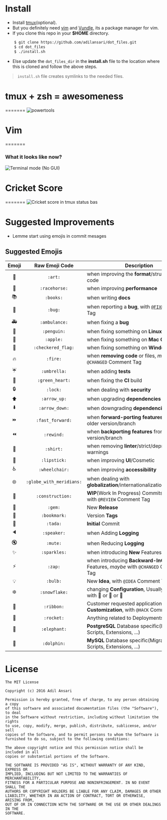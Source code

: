 # Install

- Install [tmux](http://linoxide.com/how-tos/install-tmux-manage-multiple-linux-terminals/)(optional).
- But you definitely need [vim](http://www.vim.org/download.php) and [Vundle](https://github.com/VundleVim/Vundle.vim), its a package manager for vim.
- If you clone this repo in your **$HOME** directory.

```bash
	$ git clone https://github.com/adilansari/dot_files.git
	$ cd dot_files
	$ ./install.sh
```

- Else update the `dot_files_dir` in the **install.sh** file to the location where this is cloned and follow the above steps.

> `install.sh` file creates symlinks to the needed files.

# tmux + zsh = awesomeness
=======
![powertools](https://raw.github.com/adilansari/.dot_files/master/screengrabs/terminal.png)

# Vim
=======
### What it looks like now?
![Terminal mode (_No GUI_)](https://raw.github.com/adilansari/.dot_files/master/screengrabs/vimrc.png)

# Cricket Score
=======
![Cricket score in tmux status bas](https://raw.github.com/adilansari/.dot_files/master/tmux/statusbar-scripts/screengrabs/cric-score.png)

# Suggested Improvements
- Lemme start using emojis in commit mesages

Suggested Emojis
----------------

| Emoji | Raw Emoji Code | Description |
|:---:|:---:|---|
| :art: | `:art:` | when improving the **format**/structure of the code |
| :racehorse: | `:racehorse:` | when improving **performance** |
| :books: | `:books:` | when writing **docs** |
| :bug: | `:bug:` | when reporting a **bug**, with [`@FIXME`](https://github.com/slashsBin/styleguide-todo-grammar#bug-report)Comment Tag |
| :ambulance: | `:ambulance:` | when fixing a **bug** |
| :penguin: | `:penguin:` | when fixing something on **Linux** |
| :apple: | `:apple:` | when fixing something on **Mac OS** |
| :checkered_flag: | `:checkered_flag:` | when fixing something on **Windows** |
| :fire: | `:fire:` | when **removing code** or files, _maybe_ with `@CHANGED` Comment Tag |
| :umbrella: | `:umbrella:` | when adding **tests** |
| :green_heart: | `:green_heart:` | when fixing the **CI** build |
| :lock: | `:lock:` | when dealing with **security** |
| :arrow_up: | `:arrow_up:` | when upgrading **dependencies** |
| :arrow_down: | `:arrow_down:` | when downgrading **dependencies** |
| :fast_forward: | `:fast_forward:` | when **forward-porting features** from an older version/branch |
| :rewind: | `:rewind:` | when **backporting features** from a newer version/branch |
| :shirt: | `:shirt:` | when removing **linter**/strict/deprecation warnings |
| :lipstick: | `:lipstick:` | when improving **UI**/Cosmetic |
| :wheelchair: | `:wheelchair:` | when improving **accessibility** |
| :globe_with_meridians: | `:globe_with_meridians:` | when dealing with **globalization**/internationalization/i18n/g11n |
| :construction: | `:construction:` | **WIP**(Work In Progress) Commits, _maybe_ with `@REVIEW` Comment Tag |
| :gem: | `:gem:` | New **Release** |
| :bookmark: | `:bookmark:` | Version **Tags** |
| :tada: | `:tada:` | **Initial** Commit |
| :speaker: | `:speaker:` | when Adding **Logging** |
| :mute: | `:mute:` | when Reducing **Logging** |
| :sparkles: | `:sparkles:` | when introducing **New** Features |
| :zap: | `:zap:` | when introducing **Backward-InCompatible** Features, _maybe_ with `@CHANGED` Comment Tag |
| :bulb: | `:bulb:` | New **Idea**, with `@IDEA` Comment Tag |
| :snowflake: | `:snowflake:` | changing **Configuration**, Usually together with :penguin: or :ribbon: or :rocket: |
| :ribbon: | `:ribbon:` | Customer requested application **Customization**, with `@HACK` Comment Tag |
| :rocket: | `:rocket:` | Anything related to Deployments/**DevOps** |
| :elephant: | `:elephant:` | **PostgreSQL** Database specific(Migrations, Scripts, Extensions, ...)  |
| :dolphin: | `:dolphin:` | **MySQL** Database specific(Migrations, Scripts, Extensions, ...) |

# License
```
The MIT License

Copyright (c) 2016 Adil Ansari

Permission is hereby granted, free of charge, to any person obtaining a copy
of this software and associated documentation files (the "Software"), to deal
in the Software without restriction, including without limitation the rights
to use, copy, modify, merge, publish, distribute, sublicense, and/or sell
copies of the Software, and to permit persons to whom the Software is
furnished to do so, subject to the following conditions:

The above copyright notice and this permission notice shall be included in all
copies or substantial portions of the Software.

THE SOFTWARE IS PROVIDED "AS IS", WITHOUT WARRANTY OF ANY KIND, EXPRESS OR
IMPLIED, INCLUDING BUT NOT LIMITED TO THE WARRANTIES OF MERCHANTABILITY,
FITNESS FOR A PARTICULAR PURPOSE AND NONINFRINGEMENT. IN NO EVENT SHALL THE
AUTHORS OR COPYRIGHT HOLDERS BE LIABLE FOR ANY CLAIM, DAMAGES OR OTHER
LIABILITY, WHETHER IN AN ACTION OF CONTRACT, TORT OR OTHERWISE, ARISING FROM,
OUT OF OR IN CONNECTION WITH THE SOFTWARE OR THE USE OR OTHER DEALINGS IN THE
SOFTWARE.
```
